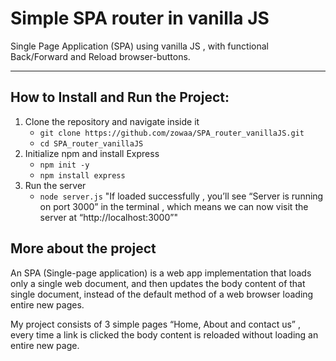 # Simple SPA router in vanilla JS
Single Page Application (SPA) using vanilla JS , with functional Back/Forward and Reload browser-buttons.
***
## How to Install and Run the Project:
1. Clone the repository and navigate inside it
    - `git clone https://github.com/zowaa/SPA_router_vanillaJS.git`
    - `cd SPA_router_vanillaJS`
2. Initialize npm and install Express
    - `npm init -y`
    - `npm install express`
3. Run the server
    - `node server.js` "If loaded successfully , you’ll see “Server is running on port 3000” in the terminal , which means we can now visit the server at “http://localhost:3000”"
## More about the project
An SPA (Single-page application) is a web app implementation that loads only a single web document, and then updates the body content of that single document, instead of the default method of a web browser loading entire new pages.

My project consists of 3 simple  pages “Home, About and contact us” , every time a link is clicked  the body content is reloaded without loading an entire new page.
